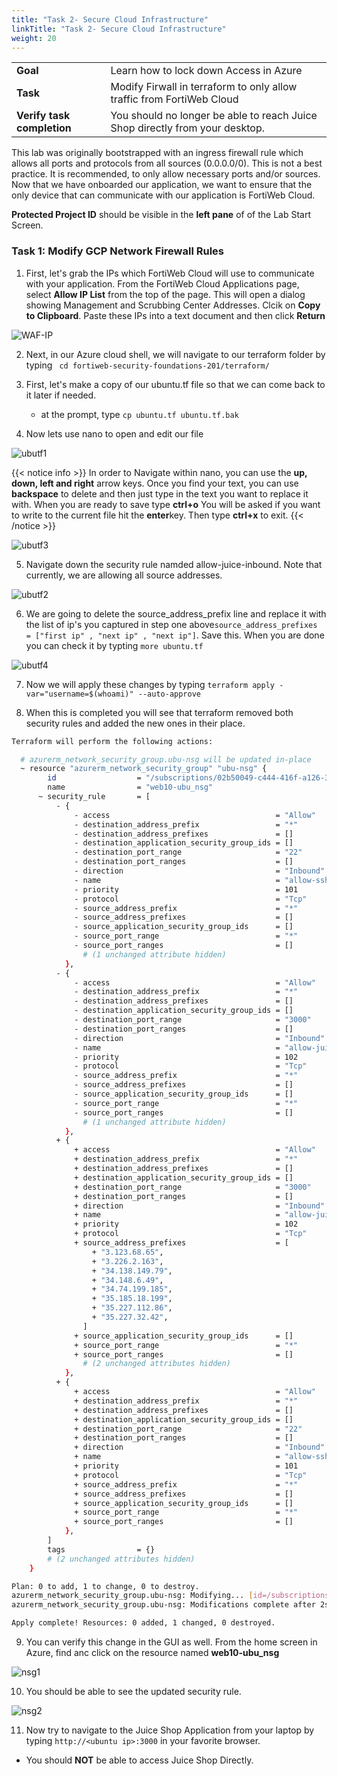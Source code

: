```yaml
---
title: "Task 2- Secure Cloud Infrastructure"
linkTitle: "Task 2- Secure Cloud Infrastructure"
weight: 20
---
```


|                            |    |  
|----------------------------| ----
| **Goal**                   | Learn how to lock down Access in Azure
| **Task**                   | Modify  Firwall  in terraform to only allow traffic from FortiWeb Cloud
| **Verify task completion** | You should no longer be able to reach Juice Shop directly from your desktop.

This lab was originally bootstrapped with an ingress firewall rule which allows all ports and protocols from all sources (0.0.0.0/0).  This is not a best practice.  It is recommended, to only allow necessary ports and/or sources.  Now that we have onboarded our application, we want to ensure that the only device that can communicate with our application is FortiWeb Cloud.

**Protected Project ID** should be visible in the **left pane** of of the Lab Start Screen.

### Task 1: Modify GCP Network Firewall Rules

1. First, let's grab the IPs which FortiWeb Cloud will use to communicate with your application. From the FortiWeb Cloud Applications page, select **Allow IP List** from the top of the page.  This will open a dialog showing Management and Scrubbing Center Addresses.  Clcik on **Copy to Clipboard**.  Paste these IPs into a text document and then click **Return**

![WAF-IP](waf-ip.png)

2. Next, in our Azure cloud shell, we will navigate to our terraform folder by typing ``` cd fortiweb-security-foundations-201/terraform/```

3. First, let's make a copy of our ubuntu.tf file so that we can come back to it later if needed.
    - at the prompt, type ```cp ubuntu.tf ubuntu.tf.bak```

4. Now lets use nano to open and edit our file

![ubutf1](ubutf1.png)


{{< notice info >}}
In order to Navigate within nano, you can use the **up, down, left and right** arrow keys.  Once you find your text, you can use **backspace** to delete and then just type in the text you want to replace it with.  When you are ready to save type **ctrl+o** You will be asked if you want to write to the current file hit the **enter**key. Then type **ctrl+x** to exit.
{{< /notice >}}

![ubutf3](ubutf3.png)

5. Navigate down the security rule namded allow-juice-inbound.  Note that currently, we are allowing all source addresses.

![ubutf2](ubutf2.png)

6. We are going to delete the source_address_prefix line and replace it with the list of ip's you captured in step one above```source_address_prefixes      = ["first ip" , "next ip" , "next ip"]```.  Save this.  When you are done you can check it by typting ```more ubuntu.tf```

![ubutf4](ubutf4.png)

7. Now we will apply these changes by typing ```terraform apply -var="username=$(whoami)" --auto-approve```

8. When this is completed you will see that terraform removed both security rules and added the new ones in their place.

```sh
Terraform will perform the following actions:

  # azurerm_network_security_group.ubu-nsg will be updated in-place
  ~ resource "azurerm_network_security_group" "ubu-nsg" {
        id                  = "/subscriptions/02b50049-c444-416f-a126-3e4c815501ac/resourceGroups/web10-http101-workshop/providers/Microsoft.Network/networkSecurityGroups/web10-ubu_nsg"
        name                = "web10-ubu_nsg"
      ~ security_rule       = [
          - {
              - access                                     = "Allow"
              - destination_address_prefix                 = "*"
              - destination_address_prefixes               = []
              - destination_application_security_group_ids = []
              - destination_port_range                     = "22"
              - destination_port_ranges                    = []
              - direction                                  = "Inbound"
              - name                                       = "allow-ssh-inbound"
              - priority                                   = 101
              - protocol                                   = "Tcp"
              - source_address_prefix                      = "*"
              - source_address_prefixes                    = []
              - source_application_security_group_ids      = []
              - source_port_range                          = "*"
              - source_port_ranges                         = []
                # (1 unchanged attribute hidden)
            },
          - {
              - access                                     = "Allow"
              - destination_address_prefix                 = "*"
              - destination_address_prefixes               = []
              - destination_application_security_group_ids = []
              - destination_port_range                     = "3000"
              - destination_port_ranges                    = []
              - direction                                  = "Inbound"
              - name                                       = "allow-juice-inbound"
              - priority                                   = 102
              - protocol                                   = "Tcp"
              - source_address_prefix                      = "*"
              - source_address_prefixes                    = []
              - source_application_security_group_ids      = []
              - source_port_range                          = "*"
              - source_port_ranges                         = []
                # (1 unchanged attribute hidden)
            },
          + {
              + access                                     = "Allow"
              + destination_address_prefix                 = "*"
              + destination_address_prefixes               = []
              + destination_application_security_group_ids = []
              + destination_port_range                     = "3000"
              + destination_port_ranges                    = []
              + direction                                  = "Inbound"
              + name                                       = "allow-juice-inbound"
              + priority                                   = 102
              + protocol                                   = "Tcp"
              + source_address_prefixes                    = [
                  + "3.123.68.65",
                  + "3.226.2.163",
                  + "34.138.149.79",
                  + "34.148.6.49",
                  + "34.74.199.185",
                  + "35.185.18.199",
                  + "35.227.112.86",
                  + "35.227.32.42",
                ]
              + source_application_security_group_ids      = []
              + source_port_range                          = "*"
              + source_port_ranges                         = []
                # (2 unchanged attributes hidden)
            },
          + {
              + access                                     = "Allow"
              + destination_address_prefix                 = "*"
              + destination_address_prefixes               = []
              + destination_application_security_group_ids = []
              + destination_port_range                     = "22"
              + destination_port_ranges                    = []
              + direction                                  = "Inbound"
              + name                                       = "allow-ssh-inbound"
              + priority                                   = 101
              + protocol                                   = "Tcp"
              + source_address_prefix                      = "*"
              + source_address_prefixes                    = []
              + source_application_security_group_ids      = []
              + source_port_range                          = "*"
              + source_port_ranges                         = []
            },
        ]
        tags                = {}
        # (2 unchanged attributes hidden)
    }

Plan: 0 to add, 1 to change, 0 to destroy.
azurerm_network_security_group.ubu-nsg: Modifying... [id=/subscriptions/02b50049-c444-416f-a126-3e4c815501ac/resourceGroups/web10-http101-workshop/providers/Microsoft.Network/networkSecurityGroups/web10-ubu_nsg]
azurerm_network_security_group.ubu-nsg: Modifications complete after 2s [id=/subscriptions/02b50049-c444-416f-a126-3e4c815501ac/resourceGroups/web10-http101-workshop/providers/Microsoft.Network/networkSecurityGroups/web10-ubu_nsg]

Apply complete! Resources: 0 added, 1 changed, 0 destroyed.
```

9. You can verify this change in the GUI as well.  From the home screen in Azure, find anc click on the resource named **web10-ubu_nsg**

![nsg1](nsg1.png)

10. You should be able to see the updated security rule.

![nsg2](nsg2.png)

11. Now try to navigate to the Juice Shop Application from your laptop by typing ```http://<ubuntu ip>:3000``` in your favorite browser.
 - You should **NOT** be able to access Juice Shop Directly.
